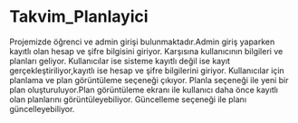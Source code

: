 # Takvim_Planlayici
Projemizde öğrenci ve admin girişi bulunmaktadır.Admin giriş yaparken kayıtlı olan hesap ve şifre bilgisini giriyor.
Karşısına kullanıcının bilgileri ve planları geliyor.
Kullanıcılar ise sisteme kayıtlı değil ise kayıt gerçekleştiriliyor,kayıtlı ise hesap ve şifre bilgilerini giriyor.
Kullanıcılar için planlama ve plan görüntüleme seçeneği çıkıyor.
Planla seçeneği ile yeni bir plan oluşturuluyor.Plan görüntüleme ekranı ile kullanıcı daha önce kayıtlı olan planlarını görüntüleyebiliyor.
Güncelleme seçeneği ile planı güncelleyebiliyor.
